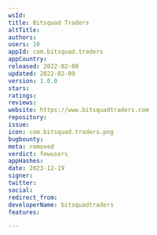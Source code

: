 ```yaml
---
wsId: 
title: Bitsquad Traders
altTitle: 
authors: 
users: 10
appId: com.bitsquad.traders
appCountry: 
released: 2022-02-09
updated: 2022-02-09
version: 1.0.0
stars: 
ratings: 
reviews: 
website: https://www.bitsquadtraders.com
repository: 
issue: 
icon: com.bitsquad.traders.png
bugbounty: 
meta: removed
verdict: fewusers
appHashes: 
date: 2023-12-19
signer: 
twitter: 
social: 
redirect_from: 
developerName: bitsquadtraders
features: 

---
```


